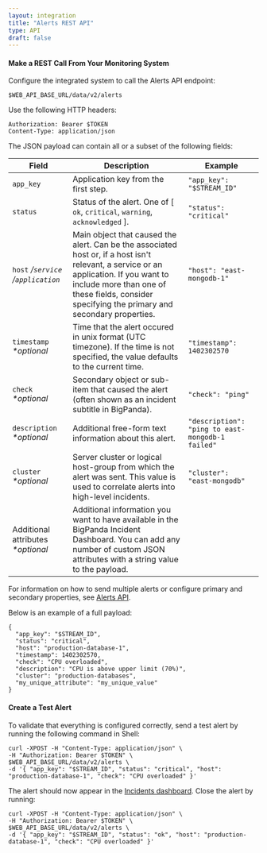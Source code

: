 ```yaml
---
layout: integration 
title: "Alerts REST API"
type: API
draft: false
---
```


#### Make a REST Call From Your Monitoring System

Configure the integrated system to call the Alerts API endpoint:
    
    $WEB_API_BASE_URL/data/v2/alerts
    

Use the following HTTP headers:
    
    Authorization: Bearer $TOKEN  
    Content-Type: application/json


The JSON payload can contain all or a subset of the following fields:

|Field|Description|Example|
|-----|-----------|-------|
|`app_key`|Application key from the first step.|`"app_key": "$STREAM_ID"`|
|`status`|Status of the alert. One of [ `ok`, `critical`, `warning`, `acknowledged` ].|`"status": "critical"`|
|`host` */`service`* */`application`* |Main object that caused the alert. Can be the associated host or, if a host isn't relevant, a service or an application. If you want to include more than one of these fields, consider specifying the primary and secondary properties.|`"host": "east-mongodb-1"`|
|`timestamp` *\*optional*|Time that the alert occured in unix format (UTC timezone). If the time is not specified, the value defaults to the current time.|`"timestamp": 1402302570`|
|`check` *\*optional*|Secondary object or sub-item that caused the alert (often shown as an incident subtitle in BigPanda).|`"check": "ping"`|
|`description` *\*optional*|Additional free-form text information about this alert.|`"description": "ping to east-mongodb-1 failed"`|
|`cluster` *\*optional*|Server cluster or logical host-group from which the alert was sent. This value is used to correlate alerts into high-level incidents.|`"cluster": "east-mongodb"`|
|Additional attributes *\*optional*|Additional information you want to have available in the BigPanda Incident Dashboard. You can add any number of custom JSON attributes with a string value to the payload.|||

For information on how to send multiple alerts or configure primary and secondary properties, see [Alerts API](https://docs.bigpanda.io/v1.0/reference#alerts).

Below is an example of a full payload:

    {
      "app_key": "$STREAM_ID",
      "status": "critical",
      "host": "production-database-1",
      "timestamp": 1402302570,
      "check": "CPU overloaded",
      "description": "CPU is above upper limit (70%)",
      "cluster": "production-databases",
      "my_unique_attribute": "my_unique_value"
    }

<!-- section-separator -->

#### Create a Test Alert 

To validate that everything is configured correctly, send a test alert by running the following command in Shell:
 
    curl -XPOST -H "Content-Type: application/json" \
    -H "Authorization: Bearer $TOKEN" \
    $WEB_API_BASE_URL/data/v2/alerts \
    -d '{ "app_key": "$STREAM_ID", "status": "critical", "host": "production-database-1", "check": "CPU overloaded" }'

The alert should now appear in the [Incidents dashboard](https://a.bigpanda.io). Close the alert by running: 

    curl -XPOST -H "Content-Type: application/json" \
    -H "Authorization: Bearer $TOKEN" \
    $WEB_API_BASE_URL/data/v2/alerts \
    -d '{ "app_key": "$STREAM_ID", "status": "ok", "host": "production-database-1", "check": "CPU overloaded" }'

